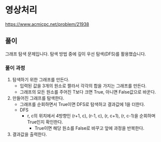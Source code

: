 # 영상처리

https://www.acmicpc.net/problem/21938

## 풀이

그래프 탐색 문제입니다. 탐색 방법 중에 깊이 우선 탐색(DFS)를 활용했습니다.

### 풀이 과정
1. 탐색하기 위한 그래프를 만든다.
   - 입력된 값을 3개의 원소로 짤라서 각각의 합을 가지는 그래프를 만든다.
   - 그래프의 모든 원소를 주어진 T보다 크면 True, 아니면 False값으로 바꾼다.
2. 만들어진 그래프를 탐색한다.
   - 그래프를 순회하면서 True이면 DFS로 탐색하고 결과값에 1을 더한다.
   - DFS
     - r, c의 위치에서 4방향인 (r+1, c), (r-1, c), (r, c+1), (r, c-1)을 순회하며 True인지 확인한다.
       - True이면 해당 원소를 False로 바꾸고 앞에 과정을 반복한다.
3. 결과값을 출력한다.
